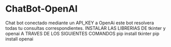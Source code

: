 # ChatBot-OpenAI
Chat bot conectado mediante un API_KEY a OpenAi este bot resolvera todas tu consultas correspondientes.
INSTALAR LAS LIBRERIAS DE tkinter y openai
A TRAVES DE LOS SIGUIENTES COMANDOS
pip install tkinter
pip install openai
